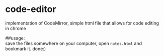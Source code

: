 # code-editor
implementation of CodeMirror, simple html file that allows for code editing in chrome

##usage:  
save the files somewhere on your computer, open `notes.html` and bookmark it. done:)
